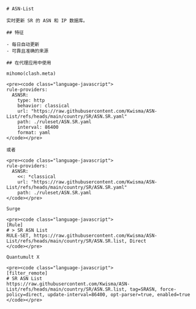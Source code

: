
    # ASN-List
    
    实时更新 SR 的 ASN 和 IP 数据库。
    
    ## 特征
    
    - 每日自动更新
    - 可靠且准确的来源
    
    ## 在代理应用中使用
    
    mihomo(clash.meta)
   
    <pre><code class="language-javascript">
    rule-providers:
      ASNSR:
        type: http
        behavior: classical
        url: "https://raw.githubusercontent.com/Kwisma/ASN-List/refs/heads/main/country/SR/ASN.SR.yaml"
        path: ./ruleset/ASN.SR.yaml
        interval: 86400
        format: yaml
    </code></pre>

    或者

    <pre><code class="language-javascript">
    rule-providers:
      ASNSR:
        <<: *classical
        url: "https://raw.githubusercontent.com/Kwisma/ASN-List/refs/heads/main/country/SR/ASN.SR.yaml"
        path: ./ruleset/ASN.SR.yaml
    </code></pre>
    
    Surge
    
    <pre><code class="language-javascript">
    [Rule]
    # > SR ASN List
    RULE-SET, https://raw.githubusercontent.com/Kwisma/ASN-List/refs/heads/main/country/SR/ASN.SR.list, Direct
    </code></pre>
    
    Quantumult X
    
    <pre><code class="language-javascript">
    [filter_remote]
    # SR ASN List
    https://raw.githubusercontent.com/Kwisma/ASN-List/refs/heads/main/country/SR/ASN.SR.list, tag=SRASN, force-policy=direct, update-interval=86400, opt-parser=true, enabled=true
    </code></pre>
    